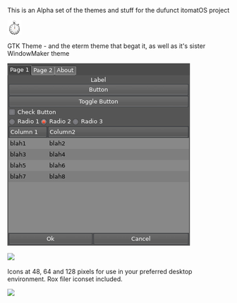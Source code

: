 This is an Alpha set of the themes and stuff for the dufunct itomatOS project


![](stopwatch.gif)


GTK Theme - and the eterm theme that begat it, as well as it's sister WindowMaker theme

![](Abceba.b.png)

![](itomatOS-wmaker-rc3.png)

Icons at 48, 64 and 128 pixels for use in your preferred desktop environment. Rox filer iconset included.

![](itomatOS-icons-Vol2a-48px.png)

